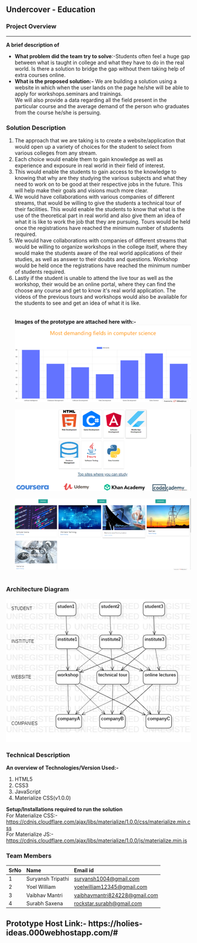## Undercover - Education


### Project Overview
----------------------------------

<b>A brief description of</b> 
* <b>What problem did the team try to solve</b>:-Students often feel a huge gap between what is taught in college and what they have to do in the real world. Is there a solution to bridge the gap without them taking help of extra courses online.<br>
* <b>What is the proposed solution:-</b>
 We are building a solution using a website in which when the user lands on the page he/she will be able to apply for workshops.seminars and trainings.<br>
 We will also provide a data regarding all the field present in the particular course  and the average demand of the person who     graduates from the course he/she is persuing.<br> 

### Solution Description
1. The approach that we are taking is to create a website/application that would open up a variety of choices for the student to select from various colleges from any stream.<br>
2. Each  choice would enable them to gain knowledge as well as experience and exposure in real world in their field of interest.<br>
3. This would enable the students to gain access to the knowledge to knowing that why are they studying the various subjects and what they need to work on to be good at their respective jobs in the future. This will help make their goals and visions much more clear.<br>
4. We would have collaborations with various companies of different streams, that would be willing to give the students a technical tour of their facilities. This would enable the students to know that what is the use of the theoretical part in real world and also give them an idea of what it is like to work the job that they are pursuing. Tours would be held once the registrations have reached the minimum number of students required.<br>
5. We would have collaborations with companies of different streams that would be willing to organize workshops in the college itself, where they would make the students aware of the real world applications of their studies, as well as answer to their doubts and questions. Workshop would be held once the registrations have reached the minimum number of students required.<br>
6. Lastly if the student is unable to attend the live tour as well as the workshop, their would be an online portal, where they can find the choose any course and get to know it's real world application. The videos of the previous tours and workshops would also be available for the students to see and get an idea of what it is like.<br><br><br>
<b>Images of the prototype are attached here with:-</b><br>
<img src = "Code/images/graph.PNG"><br><br>
<img src = "Code/images/image2.PNG"><br><br>
<img src = "Code/images/image3.PNG"><br><br>



### Architecture Diagram

<img src = "Code/images/architecture.jpeg">

### Technical Description

<b>An overview of</b> 
<b>Technologies/Version Used:-</b>
1. HTML5
2. CSS3
3. JavaScript
4. Materialize CSS(v1.0.0)<br>

<b>Setup/Installations required to run the solution</b><br>
For Materialize CSS:- https://cdnjs.cloudflare.com/ajax/libs/materialize/1.0.0/css/materialize.min.css<br>
For Materialize JS:- https://cdnjs.cloudflare.com/ajax/libs/materialize/1.0.0/js/materialize.min.js

### Team Members
 
SrNo | Name  | Email id
:--|:--|:--|
1 | Suryansh Tripathi | suryansh1004@gmail.com
2 | Yoel William | yoelwilliam12345@gmail.com
3 | Vaibhav Mantri | vaibhavmantri824228@gmail.com
4 | Surabh Saxena | rockstar.surabh@gmail.com

<h2><b>Prototype Host Link:-</b> https://holies-ideas.000webhostapp.com/#</h2>


